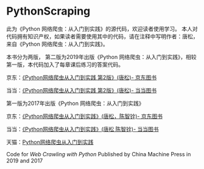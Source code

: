 # PythonScraping
此为《Python 网络爬虫：从入门到实践》的源代码，欢迎读者使用学习。
本人对代码拥有知识产权，如果读者需要使用其中的代码，请在注释中写明作者：唐松，来自《Python 网络爬虫：从入门到实践》。

本书分为两版，
第二版为2019年出版《Python 网络爬虫：从入门到实践》，相较第一版，本代码加入了每章课后练习的答案代码。

京东：[《Python网络爬虫从入门到实践 第2版》(唐松)- 京东图书](https://item.jd.com/12536063.html)

当当：[《Python网络爬虫从入门到实践 第2版》(唐松)- 当当图书](http://product.dangdang.com/27882003.html)


第一版为2017年出版《Python 网络爬虫：从入门到实践》

京东：[《Python网络爬虫从入门到实践》(唐松，陈智铨)- 京东图书](http://item.jd.com/12180379.html)

当当：[《Python网络爬虫从入门到实践》(唐松 陈智铨)- 当当图书](http://product.dangdang.com/25162123.html)

天猫：[Python网络爬虫从入门到实践 ](https://detail.tmall.com/item.htm?id=558781742115)

Code for *Web Crawling with Python* Published by China Machine Press in 2019 and 2017


